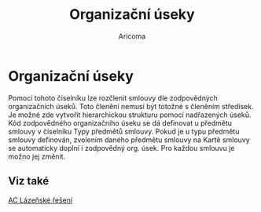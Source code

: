 ﻿---
    title: "Organizační úseky"
    author: Aricoma
    ms.date: 04/30/2018
    ms.topic: article
    ms.prod: dynamics-nav-2017
    ms.contentlocale: cs-cz
    ms.lasthandoff: 04/30/2018
---

# Organizační úseky
Pomocí tohoto číselníku lze rozčlenit smlouvy dle zodpovědných organizačních úseků. Toto členění nemusí být totožné s členěním středisek. 
Je možné zde vytvořit hierarchickou strukturu pomocí nadřazených úseků.
Kód zodpovědného organizačního úseku se dá definovat u předmětu smlouvy v číselníku Typy předmětů smlouvy. Pokud je u typu předmětu smlouvy definován, zvolením daného předmětu smlouvy na Kartě smlouvy se automaticky doplní i zodpovědný org. úsek. Pro každou smlouvu je možno jej změnit. 

## <a name="see-also"></a>Viz také
[AC Lázeňské řešení](ac-spa-solution.md)